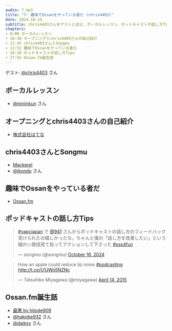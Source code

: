 ```yaml
---
audio: 7.mp3
title: "7: 趣味でOssanをやっている者だ (chris4403)"
date: 2024-10-24
subtitle: chris4403さんをゲストに迎え、ボーカルレッスン、ポッドキャストの話し方Tips、Ossan.fm誕生話などについてお話しました。
chapters:
- 0:00 ボーカルレッスン
- 10:30 オープニングとchris4403さんの自己紹介
- 11:45 chris4403さんとSongmu
- 13:52 趣味でOssanをやっている者だ
- 16:20 ポッドキャストの話し方Tips
- 27:55 Ossan.fm誕生話
---
```


ゲスト: [@chris4403](https://twitter.com/chris4403) さん

## ボーカルレッスン
- [@ninjinkun](https://twitter.com/ninjinkun) さん

## オープニングとchris4403さんの自己紹介
- [株式会社はてな](https://hatenacorp.jp/)

## chris4403さんとSongmu
- [Mackerel](https://mackerel.io)
- [@jkondo](https://twitter.com/jkondo) さん

## 趣味でOssanをやっている者だ
- [Ossan.fm](https://ossan.fm)

## ポッドキャストの話し方Tips

<blockquote class="twitter-tweet"><p lang="ja" dir="ltr"><a href="https://twitter.com/hashtag/yapcjapan?src=hash&amp;ref_src=twsrc%5Etfw">#yapcjapan</a> で <a href="https://twitter.com/941?ref_src=twsrc%5Etfw">@941</a> さんからポッドキャストの話し方のフィードバック受けられたの嬉しかったな。ちゃんと僕の「話し方を改善したい」という細かい発信見て拾ってアクションして下さった <a href="https://twitter.com/hashtag/oss4fun?src=hash&amp;ref_src=twsrc%5Etfw">#oss4fun</a></p>&mdash; songmu (@songmu) <a href="https://twitter.com/songmu/status/1846486823637524748?ref_src=twsrc%5Etfw">October 16, 2024</a></blockquote> <script async src="https://platform.twitter.com/widgets.js" charset="utf-8"></script>

<blockquote class="twitter-tweet"><p lang="en" dir="ltr">How an apple could reduce lip noise <a href="https://twitter.com/hashtag/podcasting?src=hash&amp;ref_src=twsrc%5Etfw">#podcasting</a> <a href="http://t.co/U1JWo5NZNc">http://t.co/U1JWo5NZNc</a></p>&mdash; Tatsuhiko Miyagawa (@miyagawa) <a href="https://twitter.com/miyagawa/status/588121580871507968?ref_src=twsrc%5Etfw">April 14, 2015</a></blockquote> <script async src="https://platform.twitter.com/widgets.js" charset="utf-8"></script>

## Ossan.fm誕生話
- [最悪 by hitode909](https://b.hatena.ne.jp/entry/189130042/comment/hitode909)
- [@hakobe932](https://twitter.com/hakobe932) さん
- [@daiksy](https://twitter.com/daiksy) さん
